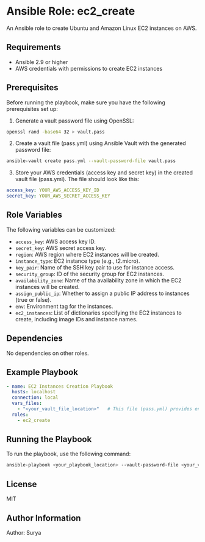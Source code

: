 # Ansible Role: ec2_create

An Ansible role to create Ubuntu and Amazon Linux EC2 instances on AWS.

## Requirements

- Ansible 2.9 or higher
- AWS credentials with permissions to create EC2 instances

## Prerequisites

Before running the playbook, make sure you have the following prerequisites set up:

1. Generate a vault password file using OpenSSL:

```bash
openssl rand -base64 32 > vault.pass
```

2. Create a vault file (pass.yml) using Ansible Vault with the generated password file:

```bash
ansible-vault create pass.yml --vault-password-file vault.pass
```

3. Store your AWS credentials (access key and secret key) in the created vault file (pass.yml). The file should look like this:

```yaml
access_key: YOUR_AWS_ACCESS_KEY_ID
secret_key: YOUR_AWS_SECRET_ACCESS_KEY
```

## Role Variables

The following variables can be customized:

- `access_key`: AWS access key ID.
- `secret_key`: AWS secret access key.
- `region`: AWS region where EC2 instances will be created.
- `instance_type`: EC2 instance type (e.g., t2.micro).
- `key_pair`: Name of the SSH key pair to use for instance access.
- `security_group`: ID of the security group for EC2 instances.
- `availability_zone`: Name of tha availability zone in which the EC2 instances will be created.
- `assign_public_ip`: Whether to assign a public IP address to instances (true or false).
- `env`: Environment tag for the instances.
- `ec2_instances`: List of dictionaries specifying the EC2 instances to create, including image IDs and instance names.

## Dependencies

No dependencies on other roles.

## Example Playbook

```yaml
- name: EC2 Instances Creation Playbook
  hosts: localhost
  connection: local
  vars_files:
    - "<your_vault_file_location>"   # This file (pass.yml) provides encrypted variables for the ec2_create role
  roles:
    - ec2_create
```

## Running the Playbook

To run the playbook, use the following command:

```bash
ansible-playbook <your_playbook_location> --vault-password-file <your_vault_password_file_location>
```

## License

MIT

## Author Information

Author: Surya